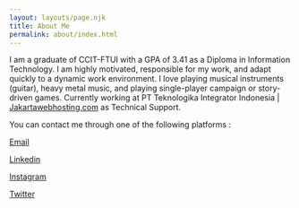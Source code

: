 ```yaml
---
layout: layouts/page.njk
title: About Me
permalink: about/index.html
---
```

I am a graduate of CCIT-FTUI with a GPA of 3.41 as a Diploma in Information Technology. I am highly motivated, responsible for my work, and adapt quickly to a dynamic work environment. 
I love playing musical instruments (guitar), heavy metal music, and playing single-player campaign or story-driven games.
Currently working at PT Teknologika Integrator Indonesia | [Jakartawebhosting.com](https://www.jakartawebhosting.com/) as Technical Support.

You can contact me through one of the following platforms :

﻿[﻿Email](mailto:alfariziachmad2000@gmail.com)

[L﻿inkedin](https://www.linkedin.com/in/achmad-alfarizi/)

[I﻿nstagram](https://www.instagram.com/alfarizi_achmad/)

[T﻿witter](https://twitter.com/alfarizia_)